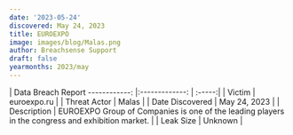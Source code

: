 ```yaml
---
date: '2023-05-24'
discovered: May 24, 2023
title: EUROEXPO
image: images/blog/Malas.png
author: Breachsense Support
draft: false
yearmonths: 2023/may
---
```



| Data Breach Report
------------:     |:-------------:    | :-----:|
| Victim      | euroexpo.ru      | 
| Threat Actor      | Malas      | 
| Date Discovered      | May 24, 2023      | 
| Description      | EUROEXPO Group of Companies is one of the leading players in the congress and exhibition market.      | 
| Leak Size      | Unknown      | 

